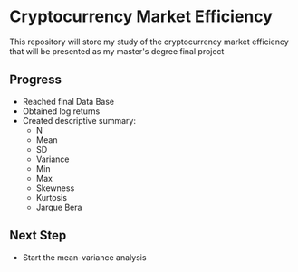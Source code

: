 # Cryptocurrency Market Efficiency
This repository will store my study of the cryptocurrency market efficiency that will be presented as my master's degree final project

## Progress
* Reached final Data Base
* Obtained log returns
* Created descriptive summary: 
    * N
    * Mean
    * SD
    * Variance
    * Min
    * Max
    * Skewness
    * Kurtosis
    * Jarque Bera

## Next Step
* Start the mean-variance analysis

